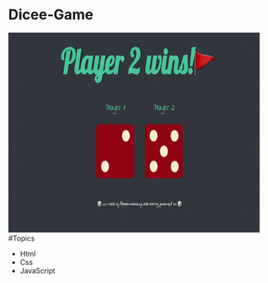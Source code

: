 # Dicee-Game
<img src="images/screenshot.png"  width= 600px height= 400px>
 #Topics

- Html
- Css
- JavaScript


